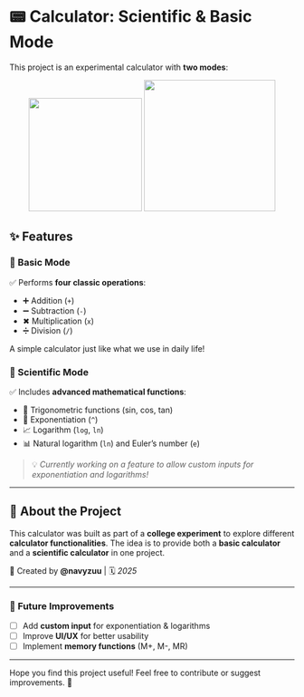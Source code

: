 # 📟 Calculator: Scientific & Basic Mode  

This project is an experimental calculator with **two modes**:  

<div align="center">
  <img src="https://github.com/user-attachments/assets/fa2e02c8-fa4e-420d-8d52-29610881cf53" width="200">
  <img src="https://github.com/user-attachments/assets/7387fed3-10bd-4697-aea3-1f30177a1523" width="232">
</div>  

## ✨ Features  

### 🧮 Basic Mode  
✅ Performs **four classic operations**:  
- ➕ Addition (`+`)  
- ➖ Subtraction (`-`)  
- ✖ Multiplication (`x`)  
- ➗ Division (`/`)  

A simple calculator just like what we use in daily life!  

### 🔬 Scientific Mode  
✅ Includes **advanced mathematical functions**:  
- 📏 Trigonometric functions (sin, cos, tan)  
- 🔢 Exponentiation (`^`)  
- 📈 Logarithm (`log`, `ln`)  
- 📊 Natural logarithm (`ln`) and Euler’s number (`e`)  

> 💡 *Currently working on a feature to allow custom inputs for exponentiation and logarithms!*  

---

## 📌 About the Project  
This calculator was built as part of a **college experiment** to explore different **calculator functionalities**. The idea is to provide both a **basic calculator** and a **scientific calculator** in one project.  

🔨 Created by **@navyzuu** | 🗓️ *2025*  

---

### 🚀 Future Improvements  
- [ ] Add **custom input** for exponentiation & logarithms  
- [ ] Improve **UI/UX** for better usability  
- [ ] Implement **memory functions** (M+, M-, MR)  

---

Hope you find this project useful! Feel free to contribute or suggest improvements. 🎯  
